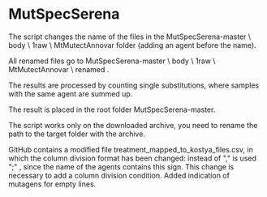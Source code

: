 # MutSpecSerena

The script changes the name of the files in the MutSpecSerena-master \ body \ 1raw \ MtMutectAnnovar folder (adding an agent before the name).

All renamed files go to MutSpecSerena-master \ body \ 1raw \ MtMutectAnnovar \ renamed .

The results are processed by counting single substitutions, where samples with the same agent are summed up.

The result is placed in the root folder MutSpecSerena-master.

The script works only on the downloaded archive, you need to rename the path to the target folder with the archive.

GitHub сontains a modified file treatment_mapped_to_kostya_files.csv, in which the column division format has been changed: instead of "," is used ";" , since the name of the agents contains this sign. This change is necessary to add a column division condition. 
Added indication of mutagens for empty lines.
